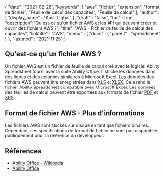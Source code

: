 {
  "date" : "2021-02-26",
  "keywords" :[ "aws", "fichier", "extension", "format de fichier", "Feuille de calcul des capacités", "Feuille de calcul" ],
  "author" : {
    "display_name" : "Kashif Iqbal"
},
  "draft" : "false",
  "toc" : true,
  "description":"Qu'est-ce qu'un fichier AWS et les API qui peuvent créer et ouvrir des fichiers AWS ?",
  "title" :"AWS - Fichier de feuille de calcul des capacités",
  "linktitle" : "AWS",
  "menu" : {
    "docs" : {
      "parent" : "spreadsheet"
}
},
  "lastmod" : "2021-11-25"
}

## Qu'est-ce qu'un fichier AWS ?

Un fichier AWS est un fichier de feuille de calcul créé avec le logiciel Ability Spreadsheet fourni avec la suite Ability Office. Il stocke les données dans des lignes et des colonnes similaires à Microsoft Excel. Les données des fichiers AWS peuvent être enregistrées dans [XLS](/fr/spreadsheet/xls/) et [XLSX](/fr/spreadsheet/xlsx/). Cela rend le fichier Ability Spreadsheet compatible avec Microsoft Excel. Les données des feuilles de calcul peuvent être exportées aux formats de fichier [PDF](/fr/pdf/) et [XPS](/fr/page-description-language/xps/).

## Format de fichier AWS - Plus d'informations

Les fichiers AWS sont stockés sur disque en tant que fichiers binaires. Cependant, ses spécifications de format de fichier ne sont pas disponibles publiquement pour la référence du développeur.

## Références ##

* [Ability Office - Wikipédia](https://en.wikipedia.org/wiki/Ability_Office)
* [Ability Office](https://www.ability.com/en/home/home)

